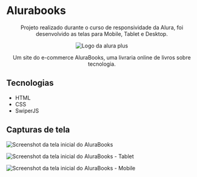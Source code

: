 # Alurabooks
<p align="center">Projeto realizado durante o curso de responsividade da Alura, foi desenvolvido as telas para Mobile, Tablet e Desktop.</p>

<p align="center"> <img src="https://github.com/MonicaHillman/alurabooks/blob/aula05/img/Logo.svg" alt="Logo da alura plus"> </p>
<p align="center">Um site do e-commerce AluraBooks, uma livraria online de livros sobre tecnologia.</p>

## Tecnologias
* HTML
* CSS
* SwiperJS

## Capturas de tela
![Screenshot da tela inicial do AluraBooks](https://imgur.com/6GsjQvJ.png)

![Screenshot da tela inicial do AluraBooks - Tablet](https://uploaddeimagens.com.br/images/004/294/641/original/Layout-Tablet.png?1673447408)

![Screenshot da tela inicial do AluraBooks - Mobile](https://uploaddeimagens.com.br/images/004/294/644/original/Layout-Mobile.png?1673447524)
